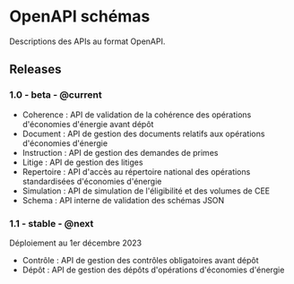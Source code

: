 # OpenAPI schémas

Descriptions des APIs au format OpenAPI.

## Releases

### 1.0 - beta - @current

- Coherence : API de validation de la cohérence des opérations d'économies d'énergie avant dépôt
- Document : API de gestion des documents relatifs aux opérations d'économies d'énergie
- Instruction : API de gestion des demandes de primes
- Litige : API de gestion des litiges
- Repertoire : API d'accès au répertoire national des opérations standardisées d'économies d'énergie
- Simulation : API de simulation de l'éligibilité et des volumes de CEE
- Schema : API interne de validation des schémas JSON

### 1.1 - stable - @next

Déploiement au 1er décembre 2023

- Contrôle : API de gestion des contrôles obligatoires avant dépôt
- Dépôt : API de gestion des dépôts d'opérations d'économies d'énergie
